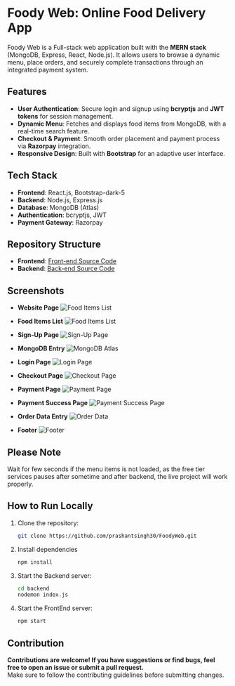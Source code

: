 # Foody Web: Online Food Delivery App

Foody Web is a Full-stack web application built with the **MERN stack** (MongoDB, Express, React, Node.js). It allows users to browse a dynamic menu, place orders, and securely complete transactions through an integrated payment system.

## Features
- **User Authentication**: Secure login and signup using **bcryptjs** and **JWT tokens** for session management.
- **Dynamic Menu**: Fetches and displays food items from MongoDB, with a real-time search feature.
- **Checkout & Payment**: Smooth order placement and payment process via **Razorpay** integration.
- **Responsive Design**: Built with **Bootstrap** for an adaptive user interface.

## Tech Stack
- **Frontend**: React.js, Bootstrap-dark-5
- **Backend**: Node.js, Express.js
- **Database**: MongoDB (Atlas)
- **Authentication**: bcryptjs, JWT
- **Payment Gateway**: Razorpay

## Repository Structure
- **Frontend**: [Front-end Source Code](https://github.com/prashantsingh30/FoodyWeb/tree/main/src)
- **Backend**: [Back-end Source Code](https://github.com/prashantsingh30/FoodyWeb/tree/main/backend)

## Screenshots
- **Website Page**
  ![Food Items List](https://github.com/user-attachments/assets/a208bfa6-ba55-43c8-9b24-37d12ca9cb3b)

- **Food Items List**
  ![Food Items List](https://github.com/user-attachments/assets/1cc4cd1d-4764-41b3-9c9c-c5d66a3c3a49)

- **Sign-Up Page**
  ![Sign-Up Page](https://github.com/user-attachments/assets/1eb51dc5-7e59-4038-9f63-b47915badb2d)

- **MongoDB Entry**
  ![MongoDB Atlas](https://github.com/user-attachments/assets/a86f6b02-c2c7-46ab-8818-5e8751bf2c53)

- **Login Page**
  ![Login Page](https://github.com/user-attachments/assets/feefcbf6-0cc2-4a2d-acea-7cbcdd2acf31)

- **Checkout Page**
  ![Checkout Page](https://github.com/user-attachments/assets/0d983a54-df59-45fa-b338-0353379fa88e)

- **Payment Page**
  ![Payment Page](https://github.com/user-attachments/assets/ba48dac9-51db-4028-a1e4-c936bf790825)

- **Payment Success Page**
  ![Payment Success Page](https://github.com/user-attachments/assets/2fc7f4d9-2363-4d08-89d6-28063098b86c)

- **Order Data Entry**
  ![Order Data](https://github.com/user-attachments/assets/ec404b31-d3d6-432a-90b2-cdff2aceb1e1)

- **Footer**
  ![Footer](https://github.com/user-attachments/assets/6076199f-409a-41a0-8b01-bbbceb50d4d7)

## Please Note 
 Wait for few seconds if the menu items is not loaded, as the free tier services pauses after sometime and after backend, the live project will work properly.
 
## How to Run Locally
1. Clone the repository:
   ```bash
   git clone https://github.com/prashantsingh30/FoodyWeb.git

2. Install dependencies
   ```bash
   npm install

3. Start the Backend server:
   ```bash
   cd backend
   nodemon index.js

5. Start the FrontEnd server:
   ```bash
   npm start
   
## Contribution
**Contributions are welcome! If you have suggestions or find bugs, feel free to open an issue or submit a pull request.**   
Make sure to follow the contributing guidelines before submitting changes.
